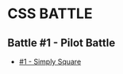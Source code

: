 # CSS BATTLE 

## Battle #1 - Pilot Battle

- [#1 - Simply Square](./solutions/1-pilot-battle/1-simply-square.md)


